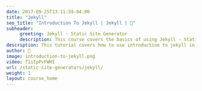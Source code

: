 ```yaml
---
date: 2017-09-25T13:11:59-04:00
title: "Jekyll"
seo_title: "Introduction To Jekyll | Jekyll | 🦒"
subheader:
     greeting: Jekyll - Static Site Generator
     description: This course covers the basics of using Jekyll - Static Site Generator. Work your way through the videos/articles and I'll teach you everything you need to know to create a professional and scalable website or blog!
description: This tutorial covers how to use introduction to jekyll in Jekyll -  Static Site Generator.
author: 🦒
image: introduction-to-jekyll.png
video: T1itpPvFWHI
url: /static-site-generators/jekyll/
weight: 1
layout: course_home
---
```

